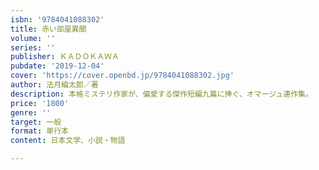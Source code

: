```yaml
---
isbn: '9784041088302'
title: 赤い部屋異聞
volume: ''
series: ''
publisher: ＫＡＤＯＫＡＷＡ
pubdate: '2019-12-04'
cover: 'https://cover.openbd.jp/9784041088302.jpg'
author: 法月綸太郎／著
description: 本格ミステリ作家が、偏愛する傑作短編九篇に捧ぐ、オマージュ連作集。
price: '1800'
genre: ''
target: 一般
format: 単行本
content: 日本文学、小説・物語

---
```

